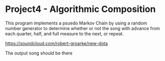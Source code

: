 Project4 - Algorithmic Composition
======

This program implements a psuedo Markov Chain by using a random number generator to determine whether
or not the song with advance from each quarter, half, and full measure to the next, or repeat.

https://soundcloud.com/robert-groarke/new-dota

The output song should be there